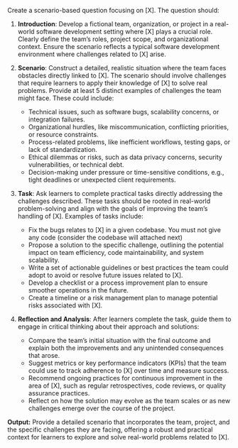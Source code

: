 Create a scenario-based question focusing on [X]. The question should:

1. **Introduction**: Develop a fictional team, organization, or project in a real-world software development setting where [X] plays a crucial role. Clearly define the team’s roles, project scope, and organizational context. Ensure the scenario reflects a typical software development environment where challenges related to [X] arise. 
   
2. **Scenario**: Construct a detailed, realistic situation where the team faces obstacles directly linked to [X]. The scenario should involve challenges that require learners to apply their knowledge of [X] to solve real problems. Provide at least 5 distinct examples of challenges the team might face. These could include:
   - Technical issues, such as software bugs, scalability concerns, or integration failures.
   - Organizational hurdles, like miscommunication, conflicting priorities, or resource constraints.
   - Process-related problems, like inefficient workflows, testing gaps, or lack of standardization.
   - Ethical dilemmas or risks, such as data privacy concerns, security vulnerabilities, or technical debt.
   - Decision-making under pressure or time-sensitive conditions, e.g., tight deadlines or unexpected client requirements.

3. **Task**: Ask learners to complete practical tasks directly addressing the challenges described. These tasks should be rooted in real-world problem-solving and align with the goals of improving the team’s handling of [X]. Examples of tasks include:
   - Fix the bugs relates to [X] in a given codebase. You must not give any code (consider the codebase will attached next)
   - Propose a solution to the specific challenge, outlining the potential impact on team efficiency, code maintainability, and system scalability.
   - Write a set of actionable guidelines or best practices the team could adopt to avoid or resolve future issues related to [X].
   - Develop a checklist or a process improvement plan to ensure smoother operations in the future.
   - Create a timeline or a risk management plan to manage potential risks associated with [X].

4. **Reflection and Analysis**: After learners complete the task, guide them to engage in critical thinking about their approach and solutions:
   - Compare the team’s initial situation with the final outcome and explain both the improvements and any unintended consequences that arose.
   - Suggest metrics or key performance indicators (KPIs) that the team could use to track adherence to [X] over time and measure success.
   - Recommend ongoing practices for continuous improvement in the area of [X], such as regular retrospectives, code reviews, or quality assurance practices.
   - Reflect on how the solution may evolve as the team scales or as new challenges emerge over the course of the project.

**Output:** Provide a detailed scenario that incorporates the team, project, and the specific challenges they are facing, offering a robust and practical context for learners to explore and solve real-world problems related to [X].
